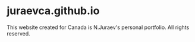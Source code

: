 # juraevca.github.io
This website created for Canada is N.Juraev's personal portfolio. All rights reserved.
